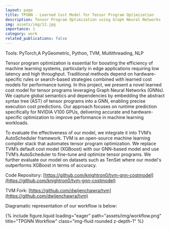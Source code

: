 ```yaml
---
layout: page
title: TPGNN - Learned Cost Model for Tensor Program Optimization
description: Tensor Program Optimization using Graph Neural Networks
img: assets/img/12.jpg
importance: 1
category: work
related_publications: false
---
```


Tools: PyTorch,A PyGeometric, Python, TVM, Multithreading, NLP

Tensor program optimization is essential for boosting the efficiency of machine learning systems, particularly in edge applications requiring low latency and high throughput. Traditional methods depend on hardware-specific rules or search-based strategies combined with learned cost models for performance tuning. In this project, we present a novel learned cost model for tensor programs leveraging Graph Neural Networks (GNNs). We capture global semantics and dependencies by embedding the abstract syntax tree (AST) of tensor programs into a GNN, enabling precise execution cost predictions. Our approach focuses on runtime prediction specifically for NVIDIA V100 GPUs, delivering accurate and hardware-specific optimization to improve performance in machine learning workloads.

To evaluate the effectiveness of our model, we integrate it into TVM’s AutoScheduler framework. TVM is an open-source machine learning compiler stack that automates tensor program optimization. We replace TVM’s default cost model (XGBoost) with our GNN-based model and use TVM’s AutoScheduler to fine-tune and optimize tensor programs. We further evaluate our model on datasets such as TenSet where our model's outperforms XGBoost in terms of accuracy.

Code Repository: [https://github.com/knightron0/tvm-gnn-costmodel](https://github.com/knightron0/tvm-gnn-costmodel)

TVM Fork: [https://github.com/dwijenchawra/tvm](https://github.com/dwijenchawra/tvm)


Diagramatic representation of our workflow is below:

{% include figure.liquid loading="eager" path="assets/img/workflow.png" title="TPGNN Workflow" class="img-fluid rounded z-depth-1" %}